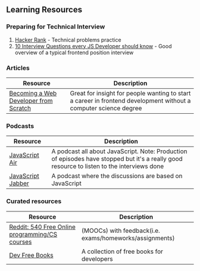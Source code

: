 ## Learning Resources

### Preparing for Technical Interview

1. [Hacker Rank](https://www.hackerrank.com/) - Technical problems practice
2. [10 Interview Questions every JS Developer should know](https://medium.com/javascript-scene/10-interview-questions-every-javascript-developer-should-know-6fa6bdf5ad95#.dxox076zp) - Good overview of a typical frontend position interview


### Articles
|Resource|Description|
|---|---|
|[Becoming a Web Developer from Scratch](https://medium.com/@sgarcia.dev/my-journey-to-becoming-a-web-developer-from-scratch-without-a-cs-degree-2-years-later-and-what-i-4a7fd2ff5503#.o6dovu9fy) | Great for insight for people wanting to start a career in frontend development without a computer science degree|

### Podcasts
| Resource | Description |
| --- | ---- |
| [JavaScript Air](https://itunes.apple.com/us/podcast/javascript-air/id1066446588?mt=2) | A podcast all about JavaScript. Note: Production of episodes have stopped but it's a really good resource to listen to the interviews done |
| [JavaScript Jabber](https://itunes.apple.com/us/podcast/javascript-jabber/id496893300?mt=2) | A podcast where the discussions are based on JavaScript |

### Curated resources
|Resource|Description|
|---|---|
|[Reddit: 540 Free Online programming/CS courses](https://www.reddit.com/r/learnprogramming/comments/5bmg2b/heres_a_list_of_540_free_online_programmingcs/)| (MOOCs) with feedback(i.e. exams/homeworks/assignments)|
|[Dev Free Books](https://devfreebooks.github.io/)|A collection of free books for developers|
